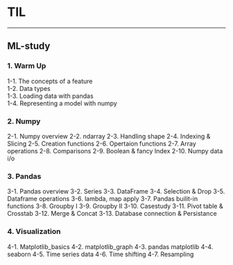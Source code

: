 # TIL
---
## ML-study
### 1. Warm Up   
1-1. The concepts of a feature    
1-2. Data types    
1-3. Loading data with pandas   
1-4. Representing a model with numpy   

### 2. Numpy
2-1. Numpy overview
2-2. ndarray
2-3. Handling shape
2-4. Indexing & Slicing
2-5. Creation functions
2-6. Opertaion functions
2-7. Array operations
2-8. Comparisons
2-9. Boolean & fancy Index
2-10. Numpy data i/o

### 3. Pandas
3-1. Pandas overview
3-2. Series
3-3. DataFrame
3-4. Selection & Drop
3-5. Dataframe operations
3-6. lambda, map apply
3-7. Pandas builit-in functions
3-8. Groupby I
3-9. Groupby II
3-10. Casestudy
3-11. Pivot table & Crosstab
3-12. Merge & Concat
3-13. Database connection & Persistance

### 4. Visualization
4-1. Matplotlib_basics
4-2. matplotlib_graph
4-3. pandas matplotlib
4-4. seaborn
4-5. Time series data
4-6. Time shifting
4-7. Resampling
